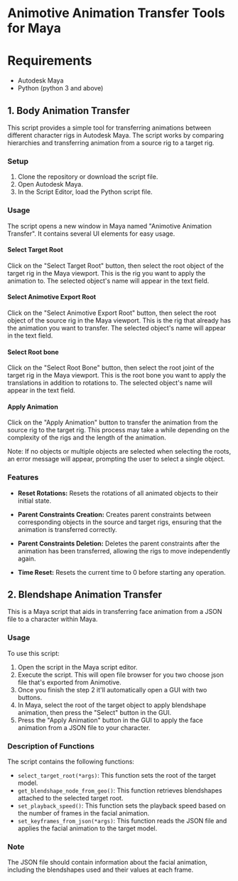 # Animotive Animation Transfer Tools for Maya

# Requirements

- Autodesk Maya
- Python (python 3 and above)


## 1. Body Animation Transfer
This script provides a simple tool for transferring animations between different character rigs in Autodesk Maya. The script works by comparing hierarchies and transferring animation from a source rig to a target rig.

### Setup

1. Clone the repository or download the script file.
2. Open Autodesk Maya.
3. In the Script Editor, load the Python script file.

### Usage

The script opens a new window in Maya named "Animotive Animation Transfer". It contains several UI elements for easy usage.

#### Select Target Root

Click on the "Select Target Root" button, then select the root object of the target rig in the Maya viewport. This is the rig you want to apply the animation to. The selected object's name will appear in the text field.

#### Select Animotive Export Root

Click on the "Select Animotive Export Root" button, then select the root object of the source rig in the Maya viewport. This is the rig that already has the animation you want to transfer. The selected object's name will appear in the text field.

#### Select Root bone

Click on the "Select Root Bone" button, then select the root joint of the target rig in the Maya viewport. This is the root bone you want to apply the translations in addition to rotations to. The selected object's name will appear in the text field.

#### Apply Animation

Click on the "Apply Animation" button to transfer the animation from the source rig to the target rig. This process may take a while depending on the complexity of the rigs and the length of the animation.

Note: If no objects or multiple objects are selected when selecting the roots, an error message will appear, prompting the user to select a single object.

### Features

- **Reset Rotations:** Resets the rotations of all animated objects to their initial state.

- **Parent Constraints Creation:** Creates parent constraints between corresponding objects in the source and target rigs, ensuring that the animation is transferred correctly.

- **Parent Constraints Deletion:** Deletes the parent constraints after the animation has been transferred, allowing the rigs to move independently again.
- **Time Reset:** Resets the current time to 0 before starting any operation.


## 2. Blendshape Animation Transfer

This is a Maya script that aids in transferring face animation from a JSON file to a character within Maya.

### Usage

To use this script:

1. Open the script in the Maya script editor.
2. Execute the script. This will open file browser for you two choose json file that's exported from Animotive.
3. Once you finish the step 2 it'll automatically open a GUI with two buttons.
4. In Maya, select the root of the target object to apply blendshape animation, then press the "Select" button in the GUI.
5. Press the "Apply Animation" button in the GUI to apply the face animation from a JSON file to your character.

### Description of Functions

The script contains the following functions:

- `select_target_root(*args)`: This function sets the root of the target model.
- `get_blendshape_node_from_geo()`: This function retrieves blendshapes attached to the selected target root.
- `set_playback_speed()`: This function sets the playback speed based on the number of frames in the facial animation.
- `set_keyframes_from_json(*args)`: This function reads the JSON file and applies the facial animation to the target model.

### Note

The JSON file should contain information about the facial animation, including the blendshapes used and their values at each frame.
